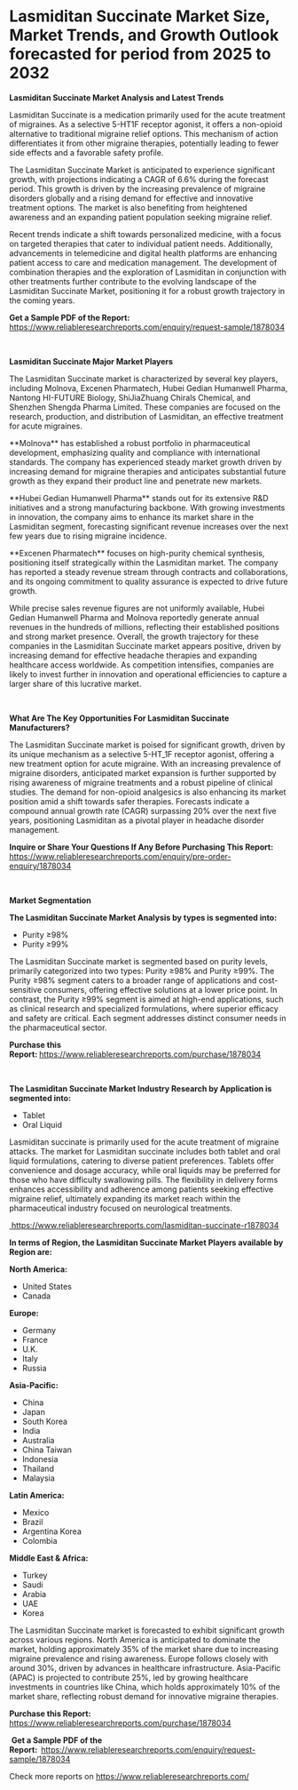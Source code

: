 <p><h1>Lasmiditan Succinate Market Size, Market Trends, and Growth Outlook forecasted for period from 2025 to 2032</h1></p><p><strong>Lasmiditan Succinate Market Analysis and Latest Trends</strong></p>
<p><p>Lasmiditan Succinate is a medication primarily used for the acute treatment of migraines. As a selective 5-HT1F receptor agonist, it offers a non-opioid alternative to traditional migraine relief options. This mechanism of action differentiates it from other migraine therapies, potentially leading to fewer side effects and a favorable safety profile.</p><p>The Lasmiditan Succinate Market is anticipated to experience significant growth, with projections indicating a CAGR of 6.6% during the forecast period. This growth is driven by the increasing prevalence of migraine disorders globally and a rising demand for effective and innovative treatment options. The market is also benefiting from heightened awareness and an expanding patient population seeking migraine relief.</p><p>Recent trends indicate a shift towards personalized medicine, with a focus on targeted therapies that cater to individual patient needs. Additionally, advancements in telemedicine and digital health platforms are enhancing patient access to care and medication management. The development of combination therapies and the exploration of Lasmiditan in conjunction with other treatments further contribute to the evolving landscape of the Lasmiditan Succinate Market, positioning it for a robust growth trajectory in the coming years.</p></p>
<p><strong>Get a Sample PDF of the Report:&nbsp;</strong> <a href="https://www.reliableresearchreports.com/enquiry/request-sample/1878034?utm_campaign=102&utm_medium=2&utm_source=Github&utm_content=ia&utm_term=30012025&utm_id=lasmiditan-succinate">https://www.reliableresearchreports.com/enquiry/request-sample/1878034</a></p>
<p>&nbsp;</p>
<p><strong>Lasmiditan Succinate Major Market Players</strong></p>
<p><p>The Lasmiditan Succinate market is characterized by several key players, including Molnova, Excenen Pharmatech, Hubei Gedian Humanwell Pharma, Nantong HI-FUTURE Biology, ShiJiaZhuang Chirals Chemical, and Shenzhen Shengda Pharma Limited. These companies are focused on the research, production, and distribution of Lasmiditan, an effective treatment for acute migraines.</p><p>**Molnova** has established a robust portfolio in pharmaceutical development, emphasizing quality and compliance with international standards. The company has experienced steady market growth driven by increasing demand for migraine therapies and anticipates substantial future growth as they expand their product line and penetrate new markets.</p><p>**Hubei Gedian Humanwell Pharma** stands out for its extensive R&D initiatives and a strong manufacturing backbone. With growing investments in innovation, the company aims to enhance its market share in the Lasmiditan segment, forecasting significant revenue increases over the next few years due to rising migraine incidence.</p><p>**Excenen Pharmatech** focuses on high-purity chemical synthesis, positioning itself strategically within the Lasmiditan market. The company has reported a steady revenue stream through contracts and collaborations, and its ongoing commitment to quality assurance is expected to drive future growth.</p><p>While precise sales revenue figures are not uniformly available, Hubei Gedian Humanwell Pharma and Molnova reportedly generate annual revenues in the hundreds of millions, reflecting their established positions and strong market presence. Overall, the growth trajectory for these companies in the Lasmiditan Succinate market appears positive, driven by increasing demand for effective headache therapies and expanding healthcare access worldwide. As competition intensifies, companies are likely to invest further in innovation and operational efficiencies to capture a larger share of this lucrative market.</p></p>
<p>&nbsp;</p>
<p><strong>What Are The Key Opportunities For Lasmiditan Succinate Manufacturers?</strong></p>
<p><p>The Lasmiditan Succinate market is poised for significant growth, driven by its unique mechanism as a selective 5-HT_1F receptor agonist, offering a new treatment option for acute migraine. With an increasing prevalence of migraine disorders, anticipated market expansion is further supported by rising awareness of migraine treatments and a robust pipeline of clinical studies. The demand for non-opioid analgesics is also enhancing its market position amid a shift towards safer therapies. Forecasts indicate a compound annual growth rate (CAGR) surpassing 20% over the next five years, positioning Lasmiditan as a pivotal player in headache disorder management.</p></p>
<p><strong>Inquire or Share Your Questions If Any Before Purchasing This Report:</strong> <a href="https://www.reliableresearchreports.com/enquiry/pre-order-enquiry/1878034?utm_campaign=102&utm_medium=2&utm_source=Github&utm_content=ia&utm_term=30012025&utm_id=lasmiditan-succinate">https://www.reliableresearchreports.com/enquiry/pre-order-enquiry/1878034</a></p>
<p>&nbsp;</p>
<p><strong>Market Segmentation</strong></p>
<p><strong>The Lasmiditan Succinate Market Analysis by types is segmented into:</strong></p>
<p><ul><li>Purity ≥98%</li><li>Purity ≥99%</li></ul></p>
<p><p>The Lasmiditan Succinate market is segmented based on purity levels, primarily categorized into two types: Purity ≥98% and Purity ≥99%. The Purity ≥98% segment caters to a broader range of applications and cost-sensitive consumers, offering effective solutions at a lower price point. In contrast, the Purity ≥99% segment is aimed at high-end applications, such as clinical research and specialized formulations, where superior efficacy and safety are critical. Each segment addresses distinct consumer needs in the pharmaceutical sector.</p></p>
<p><strong>Purchase this Report:&nbsp;</strong><a href="https://www.reliableresearchreports.com/purchase/1878034?utm_campaign=102&utm_medium=2&utm_source=Github&utm_content=ia&utm_term=30012025&utm_id=lasmiditan-succinate">https://www.reliableresearchreports.com/purchase/1878034</a></p>
<p>&nbsp;</p>
<p><strong>The Lasmiditan Succinate Market Industry Research by Application is segmented into:</strong></p>
<p><ul><li>Tablet</li><li>Oral Liquid</li></ul></p>
<p><p>Lasmiditan succinate is primarily used for the acute treatment of migraine attacks. The market for Lasmiditan succinate includes both tablet and oral liquid formulations, catering to diverse patient preferences. Tablets offer convenience and dosage accuracy, while oral liquids may be preferred for those who have difficulty swallowing pills. The flexibility in delivery forms enhances accessibility and adherence among patients seeking effective migraine relief, ultimately expanding its market reach within the pharmaceutical industry focused on neurological treatments.</p></p>
<p><a href="https://www.reliableresearchreports.com/lasmiditan-succinate-r1878034?utm_campaign=102&utm_medium=2&utm_source=Github&utm_content=ia&utm_term=30012025&utm_id=lasmiditan-succinate">&nbsp;https://www.reliableresearchreports.com/lasmiditan-succinate-r1878034</a></p>
<p><strong>In terms of Region, the Lasmiditan Succinate Market Players available by Region are:</strong></p>
<p>
    <p> <strong> North America: </strong>
        <ul>
            <li>United States</li>
            <li>Canada</li>
        </ul>
        </p> 
    <p> <strong> Europe: </strong>
        <ul>
            <li>Germany</li>
            <li>France</li>
            <li>U.K.</li>
            <li>Italy</li>
            <li>Russia</li>
        </ul>
        </p> 
    <p> <strong> Asia-Pacific: </strong>
        <ul>
            <li>China</li>
            <li>Japan</li>
            <li>South Korea</li>
            <li>India</li>
            <li>Australia</li>
            <li>China Taiwan</li>
            <li>Indonesia</li>
            <li>Thailand</li>
            <li>Malaysia</li>
        </ul>
        </p> 
    <p> <strong> Latin America: </strong>
        <ul>
            <li>Mexico</li>
            <li>Brazil</li>
            <li>Argentina Korea</li>
            <li>Colombia</li>
        </ul>
        </p> 
    <p> <strong> Middle East & Africa: </strong>
        <ul>
            <li>Turkey</li>
            <li>Saudi</li>
            <li>Arabia</li>
            <li>UAE</li>
            <li>Korea</li>
        </ul>
    </p>
    </p>
<p><p>The Lasmiditan Succinate market is forecasted to exhibit significant growth across various regions. North America is anticipated to dominate the market, holding approximately 35% of the market share due to increasing migraine prevalence and rising awareness. Europe follows closely with around 30%, driven by advances in healthcare infrastructure. Asia-Pacific (APAC) is projected to contribute 25%, led by growing healthcare investments in countries like China, which holds approximately 10% of the market share, reflecting robust demand for innovative migraine therapies.</p></p>
<p><strong>Purchase this Report: </strong><a href="https://www.reliableresearchreports.com/purchase/1878034?utm_campaign=102&utm_medium=2&utm_source=Github&utm_content=ia&utm_term=30012025&utm_id=lasmiditan-succinate">https://www.reliableresearchreports.com/purchase/1878034</a></p>
<p>&nbsp;<strong>Get a Sample PDF of the Report:&nbsp;&nbsp;</strong><a href="https://www.reliableresearchreports.com/enquiry/request-sample/1878034?utm_campaign=102&utm_medium=2&utm_source=Github&utm_content=ia&utm_term=30012025&utm_id=lasmiditan-succinate">https://www.reliableresearchreports.com/enquiry/request-sample/1878034</a></p>
<p><strong></strong></p>
<p>Check more reports on <a href="https://www.reliableresearchreports.com/?utm_campaign=102&utm_medium=2&utm_source=Github&utm_content=ia&utm_term=30012025&utm_id=lasmiditan-succinate">https://www.reliableresearchreports.com/</a></p>
